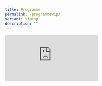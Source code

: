 ```yaml
---
title: Programme
permalink: /programmewip/
variant: tiptap
description: ""
---
```

<div class="iframe-wrapper">
<iframe allowfullscreen="true" frameborder="0" src="https://docs.google.com/presentation/d/e/2PACX-1vSICYTmogO_2L5K8qt8C5fuCrZYhoNtVixi8DwUsnDES3bt5F4SnOljm85ShnF7yNqzjQY7OaqoAtmRe"></iframe>
</div>
<p></p>